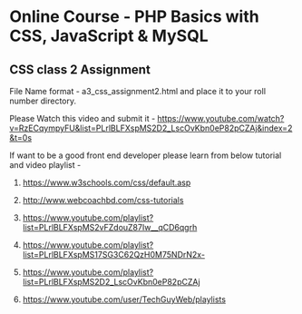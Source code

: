 # Online Course - PHP Basics with CSS, JavaScript & MySQL


## CSS class 2 Assignment

File Name format - a3_css_assignment2.html and place it to your roll number directory.

Please Watch this video and submit it - https://www.youtube.com/watch?v=RzECqympyFU&list=PLrlBLFXspMS2D2_LscOvKbn0eP82pCZAj&index=2&t=0s


If want to be a good front end developer please learn from below tutorial and video playlist -

1. https://www.w3schools.com/css/default.asp

2. http://www.webcoachbd.com/css-tutorials

3. https://www.youtube.com/playlist?list=PLrlBLFXspMS2vFZdouZ87Iw__qCD6qgrh

4. https://www.youtube.com/playlist?list=PLrlBLFXspMS17SG3C62QzH0M75NDrN2x-

5. https://www.youtube.com/playlist?list=PLrlBLFXspMS2D2_LscOvKbn0eP82pCZAj

6. https://www.youtube.com/user/TechGuyWeb/playlists